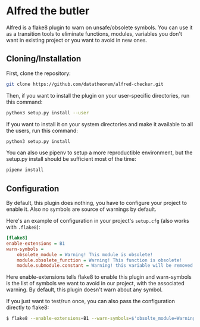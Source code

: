 Alfred the butler
=================

Alfred is a flake8 plugin to warn on unsafe/obsolete symbols. You can use it as
a transition tools to eliminate functions, modules, variables you don't want in
existing project or you want to avoid in new ones.

Cloning/Installation
--------------------

First, clone the repository:

```bash
git clone https://github.com/datatheorem/alfred-checker.git
```

Then, if you want to install the plugin on your user-specific directories, run
this command:

```bash
python3 setup.py install --user
```

If you want to install it on your system directories and make it available to
all the users, run this command:

```bash
python3 setup.py install
```

You can also use pipenv to setup a more reproductible environment, but the
setup.py install should be sufficient most of the time:

```bash
pipenv install
```

Configuration
-------------

By default, this plugin does nothing, you have to configure your project to
enable it. Also no symbols are source of warnings by default.

Here's an example of configuration in your project's `setup.cfg` (also works
with `.flake8`):

```ini
[flake8]
enable-extensions = B1
warn-symbols =
    obsolete_module = Warning! This module is obsolete!
    module.obsolete_function = Warning! This function is obsolete!
    module.submodule.constant = Warning! this variable will be removed!
```

Here enable-extensions tells flake8 to enable this plugin and warn-symbols is
the list of symbols we want to avoid in our project, with the associated
warning. By default, this plugin doesn't warn about any symbol.

If you just want to test/run once, you can also pass the configuration directly
to flake8:

```bash
$ flake8 --enable-extensions=B1 --warn-symbols=$'obsolte_module=Warning!\nmodule.obsolete_function=Warning!'
```
